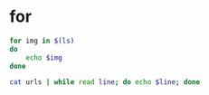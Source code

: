 # for

```bash
for img in $(ls)
do
    echo $img
done
```

```bash
cat urls | while read line; do echo $line; done
```
